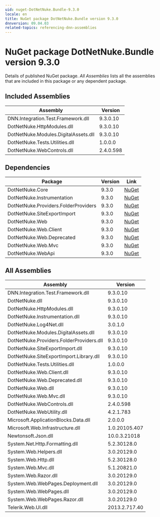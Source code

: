 ```yaml
---
uid: nuget-DotNetNuke.Bundle-9.3.0
locale: en
title: NuGet package DotNetNuke.Bundle version 9.3.0
dnnversion: 09.04.03
related-topics: referencing-dnn-assemblies
---
```


# NuGet package DotNetNuke.Bundle version 9.3.0
Details of published NuGet package.
*All Assemblies* lists all the assemblies that are included in this package or any dependent package.

## Included Assemblies

|Assembly|Version|
|---|---|
|DNN.Integration.Test.Framework.dll|9.3.0.10|
|DotNetNuke.HttpModules.dll|9.3.0.10|
|DotNetNuke.Modules.DigitalAssets.dll|9.3.0.10|
|DotNetNuke.Tests.Utilities.dll|1.0.0.0|
|DotNetNuke.WebControls.dll|2.4.0.598|

## Dependencies

|Package|Version|Link|
|---|---|---|
|DotNetNuke.Core|9.3.0|[NuGet](https://www.nuget.org/packages/DotNetNuke.Core/9.3.0)|
|DotNetNuke.Instrumentation|9.3.0|[NuGet](https://www.nuget.org/packages/DotNetNuke.Instrumentation/9.3.0)|
|DotNetNuke.Providers.FolderProviders|9.3.0|[NuGet](https://www.nuget.org/packages/DotNetNuke.Providers.FolderProviders/9.3.0)|
|DotNetNuke.SiteExportImport|9.3.0|[NuGet](https://www.nuget.org/packages/DotNetNuke.SiteExportImport/9.3.0)|
|DotNetNuke.Web|9.3.0|[NuGet](https://www.nuget.org/packages/DotNetNuke.Web/9.3.0)|
|DotNetNuke.Web.Client|9.3.0|[NuGet](https://www.nuget.org/packages/DotNetNuke.Web.Client/9.3.0)|
|DotNetNuke.Web.Deprecated|9.3.0|[NuGet](https://www.nuget.org/packages/DotNetNuke.Web.Deprecated/9.3.0)|
|DotNetNuke.Web.Mvc|9.3.0|[NuGet](https://www.nuget.org/packages/DotNetNuke.Web.Mvc/9.3.0)|
|DotNetNuke.WebApi|9.3.0|[NuGet](https://www.nuget.org/packages/DotNetNuke.WebApi/9.3.0)|

## All Assemblies

|Assembly|Version|
|---|---|
|DNN.Integration.Test.Framework.dll|9.3.0.10|
|DotNetNuke.dll|9.3.0.10|
|DotNetNuke.HttpModules.dll|9.3.0.10|
|DotNetNuke.Instrumentation.dll|9.3.0.10|
|DotNetNuke.Log4Net.dll|3.0.1.0|
|DotNetNuke.Modules.DigitalAssets.dll|9.3.0.10|
|DotNetNuke.Providers.FolderProviders.dll|9.3.0.10|
|DotNetNuke.SiteExportImport.dll|9.3.0.10|
|DotNetNuke.SiteExportImport.Library.dll|9.3.0.10|
|DotNetNuke.Tests.Utilities.dll|1.0.0.0|
|DotNetNuke.Web.Client.dll|9.3.0.10|
|DotNetNuke.Web.Deprecated.dll|9.3.0.10|
|DotNetNuke.Web.dll|9.3.0.10|
|DotNetNuke.Web.Mvc.dll|9.3.0.10|
|DotNetNuke.WebControls.dll|2.4.0.598|
|DotNetNuke.WebUtility.dll|4.2.1.783|
|Microsoft.ApplicationBlocks.Data.dll|2.0.0.0|
|Microsoft.Web.Infrastructure.dll|1.0.20105.407|
|Newtonsoft.Json.dll|10.0.3.21018|
|System.Net.Http.Formatting.dll|5.2.30128.0|
|System.Web.Helpers.dll|3.0.20129.0|
|System.Web.Http.dll|5.2.30128.0|
|System.Web.Mvc.dll|5.1.20821.0|
|System.Web.Razor.dll|3.0.20129.0|
|System.Web.WebPages.Deployment.dll|3.0.20129.0|
|System.Web.WebPages.dll|3.0.20129.0|
|System.Web.WebPages.Razor.dll|3.0.20129.0|
|Telerik.Web.UI.dll|2013.2.717.40|

